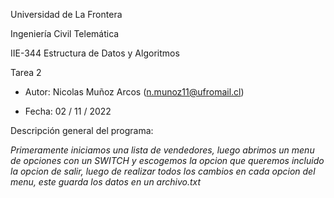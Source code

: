  Universidad de La Frontera
 
Ingeniería Civil Telemática

IIE-344 Estructura de Datos y Algoritmos

Tarea 2

* Autor: Nicolas Muñoz Arcos (n.munoz11@ufromail.cl)

* Fecha: 02 / 11 / 2022

Descripción general del programa: 

*Primeramente iniciamos una lista de vendedores, luego abrimos un menu de opciones
                                 con un SWITCH y escogemos la opcion que queremos incluido la opcion de salir,
                                 luego de realizar todos los cambios en cada opcion del menu, este guarda los datos
                                 en un archivo.txt*

